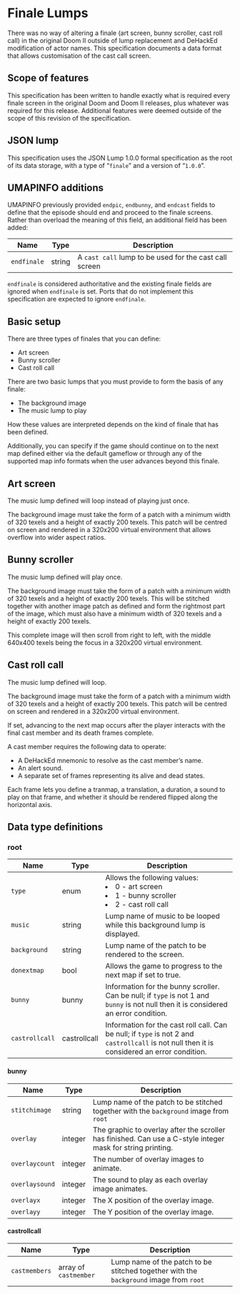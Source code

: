 # Finale Lumps

There was no way of altering a finale (art screen, bunny scroller, cast roll call) in the original Doom II outside of lump replacement and DeHackEd modification of actor names. This specification documents a data format that allows customisation of the cast call screen.

## Scope of features

This specification has been written to handle exactly what is required every finale screen in the original Doom and Doom II releases, plus whatever was required for this release. Additional features were deemed outside of the scope of this revision of the specification.

## JSON lump

This specification uses the JSON Lump 1.0.0 formal specification as the root of its data storage, with a type of “`finale`” and a version of “`1.0.0`”.

## UMAPINFO additions

UMAPINFO previously provided `endpic`, `endbunny`, and `endcast` fields to define that the episode should end and proceed to the finale screens. Rather than overload the meaning of this field, an additional field has been added:

| Name        | Type   | Description |
|-------------|--------|-------------|
| `endfinale` | string | A `cast call` lump to be used for the cast call screen |

`endfinale` is considered authoritative and the existing finale fields are ignored when `endfinale` is set. Ports that do not implement this specification are expected to ignore `endfinale`.

## Basic setup

There are three types of finales that you can define:

- Art screen
- Bunny scroller
- Cast roll call

There are two basic lumps that you must provide to form the basis of any finale:

- The background image
- The music lump to play

How these values are interpreted depends on the kind of finale that has been defined.

Additionally, you can specify if the game should continue on to the next map defined either via the default gameflow or through any of the supported map info formats when the user advances beyond this finale.

## Art screen

The music lump defined will loop instead of playing just once.

The background image must take the form of a patch with a minimum width of 320 texels and a height of exactly 200 texels. This patch will be centred on screen and rendered in a 320x200 virtual environment that allows overflow into wider aspect ratios.

## Bunny scroller

The music lump defined will play once.

The background image must take the form of a patch with a minimum width of 320 texels and a height of exactly 200 texels. This will be stitched together with another image patch as defined and form the rightmost part of the image, which must also have a minimum width of 320 texels and a height of exactly 200 texels.

This complete image will then scroll from right to left, with the middle 640x400 texels being the focus in a 320x200 virtual environment.

## Cast roll call

The music lump defined will loop.

The background image must take the form of a patch with a minimum width of 320 texels and a height of exactly 200 texels. This patch will be centred on screen and rendered in a 320x200 virtual environment.

If set, advancing to the next map occurs after the player interacts with the final cast member and its death frames complete.

A cast member requires the following data to operate:

- A DeHackEd mnemonic to resolve as the cast member’s name.
- An alert sound.
- A separate set of frames representing its alive and dead states.

Each frame lets you define a tranmap, a translation, a duration, a sound to play on that frame, and whether it should be rendered flipped along the horizontal axis.

## Data type definitions

### root

| Name          | Type          | Description |
|---------------|---------------|-------------|
|`type`         | enum          | Allows the following values: <br> <li> 0 - art screen <br> <li> 1 - bunny scroller <br> <li> 2 - cast roll call |
|`music`        | string        | Lump name of music to be looped while this background lump is displayed. |
|`background`   | string        | Lump name of the patch to be rendered to the screen. |
|`donextmap`    | bool          | Allows the game to progress to the next map if set to true. |
|`bunny`        | bunny         | Information for the bunny scroller. Can be null; if `type` is not 1 and `bunny` is not null then it is considered an error condition. |
|`castrollcall` | castrollcall  | Information for the cast roll call. Can be null; if `type` is not 2 and `castrollcall` is not null then it is considered an error condition. |


#### bunny

| Name           | Type    | Description |
|----------------|---------|-------------|
| `stitchimage`  | string  | Lump name of the patch to be stitched together with the `background` image from `root` |
| `overlay`      | integer | The graphic to overlay after the scroller has finished. Can use a C-style integer mask for string printing. |
| `overlaycount` | integer | The number of overlay images to animate. |
| `overlaysound` | integer | The sound to play as each overlay image animates. |
| `overlayx`     | integer | The X position of the overlay image. |
| `overlayy`     | integer | The Y position of the overlay image. |

#### castrollcall

| Name          | Type                  | Description |
|---------------|-----------------------|-------------|
| `castmembers` | array of `castmember` | Lump name of the patch to be stitched together with the `background` image from `root` |
